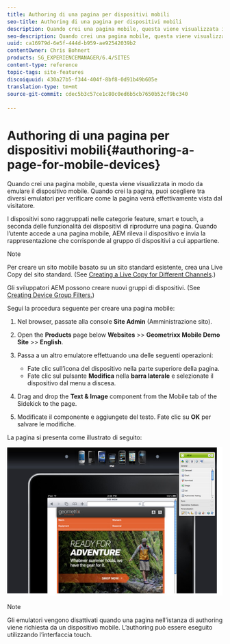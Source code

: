 ```yaml
---
title: Authoring di una pagina per dispositivi mobili
seo-title: Authoring di una pagina per dispositivi mobili
description: Quando crei una pagina mobile, questa viene visualizzata in modo da emulare il dispositivo mobile. Quando crei la pagina, puoi scegliere tra diversi emulatori per verificare come la pagina verrà effettivamente vista dal visitatore.
seo-description: Quando crei una pagina mobile, questa viene visualizzata in modo da emulare il dispositivo mobile. Quando crei la pagina, puoi scegliere tra diversi emulatori per verificare come la pagina verrà effettivamente vista dal visitatore.
uuid: ca16979d-6e5f-444d-b959-ae92542039b2
contentOwner: Chris Bohnert
products: SG_EXPERIENCEMANAGER/6.4/SITES
content-type: reference
topic-tags: site-features
discoiquuid: 430a27b5-f344-404f-8bf8-0d91b49b605e
translation-type: tm+mt
source-git-commit: cdec5b3c57ce1c80c0ed6b5cb7650b52cf9bc340

---
```



# Authoring di una pagina per dispositivi mobili{#authoring-a-page-for-mobile-devices}

Quando crei una pagina mobile, questa viene visualizzata in modo da emulare il dispositivo mobile. Quando crei la pagina, puoi scegliere tra diversi emulatori per verificare come la pagina verrà effettivamente vista dal visitatore.

I dispositivi sono raggruppati nelle categorie feature, smart e touch, a seconda delle funzionalità dei dispositivi di riprodurre una pagina. Quando l’utente accede a una pagina mobile, AEM rileva il dispositivo e invia la rappresentazione che corrisponde al gruppo di dispositivi a cui appartiene.

>[!NOTE]
>
>Per creare un sito mobile basato su un sito standard esistente, crea una Live Copy del sito standard. (See [Creating a Live Copy for Different Channels](/help/sites-administering/msm-livecopy.md).)
>
>Gli sviluppatori AEM possono creare nuovi gruppi di dispositivi. (See [Creating Device Group Filters.](/help/sites-developing/groupfilters.md))

Segui la procedura seguente per creare una pagina mobile:

1. Nel browser, passate alla console **Site Admin** (Amministrazione sito).
1. Open the **Products** page below **Websites** >> **Geometrixx Mobile Demo Site** >> **English**.

1. Passa a un altro emulatore effettuando una delle seguenti operazioni:

   * Fate clic sull’icona del dispositivo nella parte superiore della pagina.
   * Fate clic sul pulsante **Modifica** nella **barra laterale** e selezionate il dispositivo dal menu a discesa.

1. Drag and drop the **Text &amp; Image** component from the Mobile tab of the Sidekick to the page.
1. Modificate il componente e aggiungete del testo. Fate clic su **OK** per salvare le modifiche.

La pagina si presenta come illustrato di seguito:

![mobileipademu](assets/mobileipademu.png)

>[!NOTE]
>
>Gli emulatori vengono disattivati quando una pagina nell’istanza di authoring viene richiesta da un dispositivo mobile. L’authoring può essere eseguito utilizzando l’interfaccia touch.

